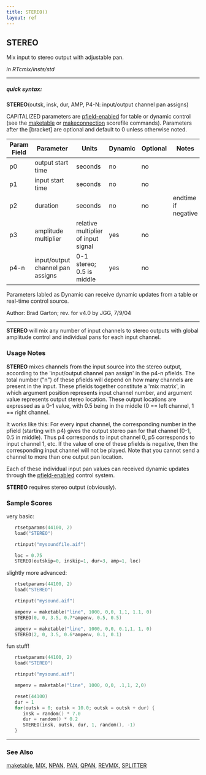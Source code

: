 ```yaml
---
title: STEREO()
layout: ref
---
```


## STEREO

Mix input to stereo output with adjustable pan.

*in RTcmix/insts/std*  
  

-----

##### quick syntax:

**STEREO**(outsk, insk, dur, AMP, P4-N: input/output channel pan
assigns)

CAPITALIZED parameters are [pfield-enabled](pfield-enabled.html) for
table or dynamic control (see the
[maketable](../scorefile/maketable.html) or
[makeconnection](../scorefile/makeconnection.html) scorefile
commands). Parameters after the \[bracket\] are optional and default to
0 unless otherwise noted.
  

Param Field	| Parameter | Units | Dynamic | Optional | Notes
----------- | --------- | ----- | -------- | --------- | ---------
p0 | output start time | seconds | no | no | 
p1 | input start time | seconds | no | no | 
p2 | duration | seconds | no | no | endtime if negative |
p3 | amplitude multiplier | relative multiplier of input signal | yes | no | 
p4-n | input/output channel pan assigns | 0-1 stereo; 0.5 is middle | yes | no | 

Parameters labled as Dynamic can receive dynamic updates from a table or real-time control source.

Author:  Brad Garton; rev. for v4.0 by JGG, 7/9/04

  

-----

  
**STEREO** will mix any number of input channels to stereo outputs with
global amplitude control and individual pans for each input channel.

### Usage Notes

**STEREO** mixes channels from the input source into the stereo output,
according to the 'input/output channel pan assign' in the p4-n pfields.
The total number ("n") of these pfields will depend on how many channels
are present in the input. These pfields together constitute a 'mix
matrix', in which argument position represents input channel number, and
argument value represents output stereo location. These output locations
are expressed as a 0-1 value, with 0.5 being in the middle (0 == left
channel, 1 == right channel.

It works like this: For every input channel, the corresponding number in
the pfield (starting with p4) gives the output stereo pan for that
channel (0-1, 0.5 in middle). Thus p4 corresponds to input channel 0, p5
corresponds to input channel 1, etc. If the value of one of these
pfields is negative, then the corresponding input channel will not be
played. Note that you cannot send a channel to more than one output pan
location.

Each of these individual input pan values can received dynamic updates
through the [pfield-enabled](pfield-enabled.html) control system.

**STEREO** requires stereo output (obviously).

### Sample Scores

very basic:

```cpp
   rtsetparams(44100, 2)
   load("STEREO")

   rtinput("mysoundfile.aif")

   loc = 0.75
   STEREO(outskip=0, inskip=1, dur=3, amp=1, loc)
```

  
  
slightly more advanced:

```cpp
   rtsetparams(44100, 2)
   load("STEREO")

   rtinput("mysound.aif")

   ampenv = maketable("line", 1000, 0,0, 1,1, 1.1, 0)
   STEREO(0, 0, 3.5, 0.7*ampenv, 0.5, 0.5)

   ampenv = maketable("line", 1000, 0,0, 0.1,1, 1, 0)
   STEREO(2, 0, 3.5, 0.6*ampenv, 0.1, 0.1)
```

  
  
fun stuff\!

```cpp
   rtsetparams(44100, 2)
   load("STEREO")

   rtinput("mysound.aif")

   ampenv = maketable("line", 1000, 0,0, .1,1, 2,0)

   reset(44100)
   dur = 1
   for(outsk = 0; outsk < 10.0; outsk = outsk + dur) {
      insk = random() * 7.0
      dur = random() * 0.2
      STEREO(insk, outsk, dur, 1, random(), -1)
   }
```

  

-----

### See Also

[maketable](../scorefile/maketable.html), [MIX](MIX.html),
[NPAN](NPAN.html), [PAN](PAN.html), [QPAN](QPAN.html),
[REVMIX](REVMIX.html), [SPLITTER](SPLITTER.html)
